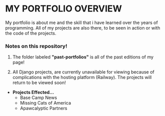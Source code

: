 # **MY PORTFOLIO OVERVIEW**

My portfolio is about me and the skill that i have learned over the years of programming. All of my projects are also there, to be seen in action or with the code of the projects.

### Notes on this repository!

1. The folder labeled **"past-portfolios"** is all of the past editions of my page!

2. All Django projects, are currently unavailable for viewing because of complications with the hosting platform (Railway). The projects will return to be viewed soon!

  - **Projects Effected...**
    - Base Camp News
    - Missing Cats of America
    - Apawcalyptic Partners
